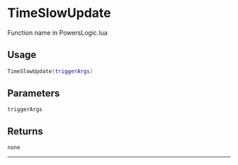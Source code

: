 # TimeSlowUpdate
Function name in PowersLogic.lua
## Usage
```lua
TimeSlowUpdate(triggerArgs)
```
## Parameters
`triggerArgs`
## Returns
`none`

---